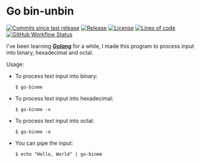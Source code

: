 # Go bin-unbin
[![Commits since last release](https://img.shields.io/github/commits-since/nico-castell/go-binme/latest?label=Commits%20since%20last%20release&color=informational&logo=Git&logoColor=white&style=flat-square)](https://github.com/nico-castell/go-binme/commits)
[![Release](https://img.shields.io/github/v/release/nico-castell/go-binme?label=Release&color=informational&logo=GitHub&logoColor=white&style=flat-square)](https://github.com/nico-castell/go-binme/releases)
[![License](https://img.shields.io/github/license/nico-castell/go-binme?label=License&color=informational&logo=Open%20Source%20Initiative&logoColor=white&style=flat-square)](LICENSE)
[![Lines of code](https://img.shields.io/tokei/lines/github/nico-castell/go-binme?label=Lines%20of%20code&color=informational&logo=Go&logoColor=white&style=flat-square)](https://github.com/nico-castell/go-binme)
[![GitHub Workflow Status](https://img.shields.io/github/workflow/status/nico-castell/go-binme/CodeQL?label=CodeQL&logo=GitHub%20Actions&logoColor=white&style=flat-square)](https://github.com/nico-castell/go-binme/actions/workflows/codeql-analysis.yml)

I've been learning [***Golang***](https://golang.org/) for a while, I made this program to process input into binary, hexadecimal and octal.

Usage:
- To process text input into binary:
    ```shell
    $ go-binme
    ```
- To process text input into hexadecimal:
    ```shell
    $ go-binme -x
    ```
- To process text input into octal:
    ```shell
    $ go-binme -o
    ```
- You can pipe the input:
    ```shell
    $ echo "Hello, World" | go-binme
    ```
